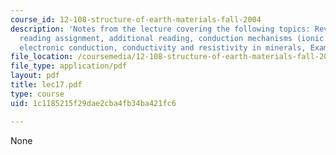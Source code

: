 ```yaml
---
course_id: 12-108-structure-of-earth-materials-fall-2004
description: 'Notes from the lecture covering the following topics: Review questions,
  reading assignment, additional reading, conduction mechanisms (ionic conduction,
  electronic conduction, conductivity and resistivity in minerals, Example, and bibliography.'
file_location: /coursemedia/12-108-structure-of-earth-materials-fall-2004/1c1185215f29dae2cba4fb34ba421fc6_lec17.pdf
file_type: application/pdf
layout: pdf
title: lec17.pdf
type: course
uid: 1c1185215f29dae2cba4fb34ba421fc6

---
```

None